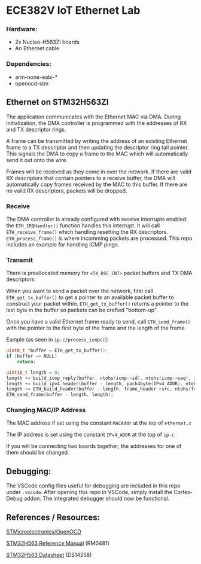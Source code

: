 # ECE382V IoT Ethernet Lab

### Hardware:
* 2x Nucleo-H563ZI boards
* An Ethernet cable


### Dependencies:

* arm-none-eabi-*
* openocd-stm


## Ethernet on STM32H563ZI

The application communicates with the Ethernet MAC via DMA.
During initialization, the DMA controller is programmed with the addresses of RX and TX descriptor rings.

A frame can be transmitted by writing the address of an existing Ethernet frame to a TX descriptor and then updating the descriptor ring tail pointer. This signals the DMA to copy a frame to the MAC which will automatically send it out onto the wire.

Frames will be received as they come in over the network. If there are valid RX descriptors that contain pointers to a receive buffer, the DMA will automatically copy frames received by the MAC to this buffer. If there are no valid RX descriptors, packets will be dropped.

### Receive

The DMA controller is already configured with receive interrupts enabled. the `ETH_IRQHandler()` function handles this interrupt. It will call `ETH_receive_frame()` which handling resetting the RX descriptors. `ETH_process_frame()` is where incomming packets are processed. This repo includes an example for handling ICMP pings.

### Transmit

There is preallocated memory for `<TX_DSC_CNT>` packet buffers and TX DMA descriptors.

When you want to send a packet over the network, first call `ETH_get_tx_buffer()` to get a pointer to an available packet buffer to construct your packet within.
`ETH_get_tx_buffer()` returns a pointer to the last byte in the buffer so packets can be crafted "bottom-up".

Once you have a valid Ethernet frame ready to send, call `ETH_send_frame()` with the pointer to the first byte of the frame and the length of the frame.

Eample (as seen in `ip.c/process_icmp()`):

``` c++
uint8_t *buffer = ETH_get_tx_buffer();
if (buffer == NULL)
    return;

uint16_t length = 0;
length += build_icmp_reply(buffer, ntohs(icmp->id), ntohs(icmp->seq), icmp->data, (pkt_len - sizeof(icmp_header_t)));
length += build_ipv4_header(buffer - length, pack4byte(IPv4_ADDR), ntohl(ip_pkt->src_addr), length, ip_pkt->protocol, ntohs(ip_pkt->id));
length += ETH_build_header(buffer - length, frame_header->src, ntohs(frame_header->ethertype));
ETH_send_frame(buffer - length, length);
```
### Changing MAC/IP Address
The MAC address if set using the constant `MACAddr` at the top of `ethernet.c`

The IP address is set using the constant `IPv4_ADDR` at the top of `ip.c`

If you will be connecting two boards together, the addresses for one of them should be changed.



## Debugging:

The VSCode config files useful for debugging are included in this repo under `.vscode`. After opening this repo in VSCode, simply install the Cortex-Debug addon. The integrated debugger should now be functional.

## References / Resources:

[STMicroelectronics/OpenOCD](https://github.com/STMicroelectronics/OpenOCD)

[STM32H563 Reference Manual](https://www.st.com/resource/en/reference_manual/rm0481-stm32h52333xx-stm32h56263xx-and-stm32h573xx-armbased-32bit-mcus-stmicroelectronics.pdf) (RM0481)

[STM32H563 Datasheet](https://www.st.com/resource/en/datasheet/stm32h562ag.pdf) (DS14258)

